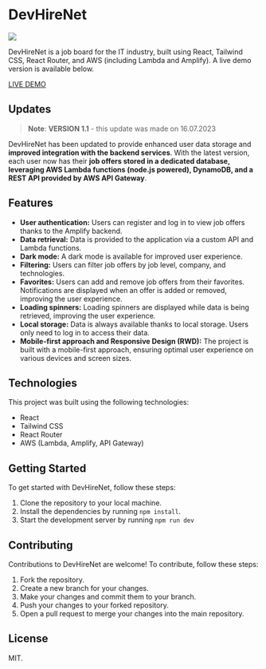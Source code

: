 # DevHireNet

<p align="center">

   <a href="https://deviceframes.com/templates/iphone-13"> <img src = "https://github.com/bilecky/devhirenet/assets/51762310/f90cef92-5c8a-4d4e-bec6-322be47f31cd"></a>
 
</p>

DevHireNet is a job board for the IT industry, built using React, Tailwind CSS, React Router, and AWS (including Lambda and Amplify). A live demo version is available below.

 [LIVE DEMO](https://bilecky.github.io/devhirenet/)

## Updates 

> **Note**: **VERSION 1.1** -  this update was made on 16.07.2023

DevHireNet has been updated to provide enhanced user data storage and **improved integration with the backend services**. With the latest version, each user now has their **job offers stored in a dedicated database, leveraging AWS Lambda functions (node.js powered), DynamoDB, and a REST API provided by AWS API Gateway**.

## Features

- **User authentication:** Users can register and log in to view job offers thanks to the Amplify backend.
- **Data retrieval:** Data is provided to the application via a custom API and Lambda functions.
- **Dark mode:** A dark mode is available for improved user experience.
- **Filtering:** Users can filter job offers by job level, company, and technologies.
- **Favorites:** Users can add and remove job offers from their favorites. Notifications are displayed when an offer is added or removed, improving the user experience.
- **Loading spinners:** Loading spinners are displayed while data is being retrieved, improving the user experience.
-  **Local storage:** Data is always available thanks to local storage. Users only need to log in to access their data.
- **Mobile-first approach and Responsive Design (RWD):** The project is built with a mobile-first approach, ensuring optimal user experience on various devices and screen sizes.

## Technologies

This project was built using the following technologies:
- React
- Tailwind CSS
- React Router
- AWS (Lambda, Amplify, API Gateway)

## Getting Started

To get started with DevHireNet, follow these steps:

1. Clone the repository to your local machine.
2. Install the dependencies by running `npm install`.
3. Start the development server by running `npm run dev`

## Contributing

Contributions to DevHireNet are welcome! To contribute, follow these steps:

1. Fork the repository.
2. Create a new branch for your changes.
3. Make your changes and commit them to your branch.
4. Push your changes to your forked repository.
5. Open a pull request to merge your changes into the main repository.

## License

MIT.
